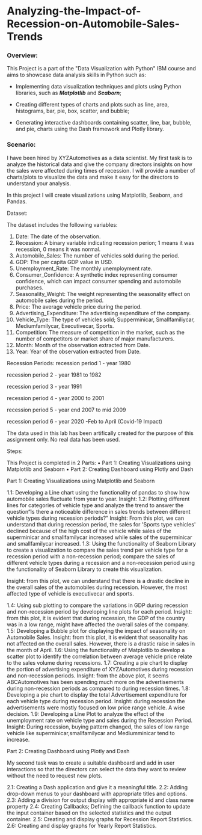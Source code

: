 # Analyzing-the-Impact-of-Recession-on-Automobile-Sales-Trends

### Overview:

This Project is a part of the "Data Visualization with Python" IBM course and aims to showcase data analysis skills in Python such as:

+ Implementing data visualization techniques and plots using Python libraries, such as **_Matplotlib_** and **_Seaborn_**;

+ Creating different types of charts and plots such as line, area, histograms, bar, pie, box, scatter, and bubble;

+ Generating interactive dashboards containing scatter, line, bar, bubble, and pie, charts using the Dash framework and Plotly library.

### Scenario:

I have been hired by XYZAutomotives as a data scientist. My first task is to analyze the historical data and give the company directors insights on how the sales were affected during times of recession. I will provide a number of charts/plots to visualize the data and make it easy for the directors to understand your analysis.

In this project I will create visualizations using Matplotlib, Seaborn, and Pandas.

Dataset:

The dataset includes the following variables:
1.	Date: The date of the observation.
2.	Recession: A binary variable indicating recession perion; 1 means it was recession, 0 means it was normal.
3.	Automobile_Sales: The number of vehicles sold during the period.
4.	GDP: The per capita GDP value in USD.
5.	Unemployment_Rate: The monthly unemployment rate.
6.	Consumer_Confidence: A synthetic index representing consumer confidence, which can impact consumer spending and automobile purchases.
7.	Seasonality_Weight: The weight representing the seasonality effect on automobile sales during the period.
8.	Price: The average vehicle price during the period.
9.	Advertising_Expenditure: The advertising expenditure of the company.
10.	Vehicle_Type: The type of vehicles sold; Supperminicar, Smallfamiliycar, Mediumfamilycar, Executivecar, Sports.
11.	Competition: The measure of competition in the market, such as the number of competitors or market share of major manufacturers.
12.	Month: Month of the observation extracted from Date.
13.	Year: Year of the observation extracted from Date.

Recession Periods:
recession period 1 - year 1980

recession period 2 - year 1981 to 1982

recession period 3 - year 1991

recession period 4 - year 2000 to 2001

recession period 5 - year end 2007 to mid 2009

recession period 6 - year 2020 -Feb to April (Covid-19 Impact)

The data used in this lab has been artifically created for the purpose of this assignment only. No real data has been used.

Steps:

This Project is completed in 2 Parts:
•	Part 1: Creating Visualizations using Matplotlib and Seaborn 
•	Part 2: Creating Dashboard using Plotly and Dash

Part 1: Creating Visualizations using Matplotlib and Seaborn 

1.1: Developing a Line chart using the functionality of pandas to show how automobile sales fluctuate from year to year.
Insight:
1.2: Plotting different lines for categories of vehicle type and analyze the trend to answer the question“Is there a noticeable difference in sales trends between different vehicle types during recession periods?”
Insight: From this plot, we can understand that during recession period, the sales for 'Sports type vehicles' declined because of the high cost of the vehicle while sales of the superminicar and smallfamilycar increased while sales of the superminicar and smallfamilycar increased.
1.3: Using the functionality of Seaborn Library to create a visualization to compare the sales trend per vehicle type for a recession period with a non-recession period; compare the sales of different vehicle types during a recession and a non-recession period using the functionality of Seaborn Library to create this visualization.

Insight: from this plot, we can understand that there is a drastic decline in the overall sales of the automobiles during recession. However, the most affected type of vehicle is executivecar and sports.

1.4: Using sub plotting to compare the variations in GDP during recession and non-recession period by developing line plots for each period.
Insight: from this plot, it is evident that during recession, the GDP of the country was in a low range, might have affected the overall sales of the company.
1.5: Developing a Bubble plot for displaying the impact of seasonality on Automobile Sales.
Insight: from this plot, it is evident that seasonality has not affected on the overall sales. However, there is a drastic raise in sales in the month of April.
1.6: Using the functionality of Matplotlib to develop a scatter plot to identify the correlation between average vehicle price relate to the sales volume during recessions.
1.7: Creating a pie chart to display the portion of advertising expenditure of XYZAutomotives during recession and non-recession periods.
Insight: from the above plot, it seems ABCAutomotives has been spending much more on the advertisements during non-recession periods as compared to during recession times.
1.8: Developing a pie chart to display the total Advertisement expenditure for each vehicle type during recession period.
Insight: during recession the advertisements were mostly focused on low price range vehicle. A wise decision.
1.9: Developing a Line Plot to analyze the effect of the unemployment rate on vehicle type and sales during the Recession Period.
Insight: During recession, buying pattern changed, the sales of low range vehicle like superminicar,smallfamilycar and Mediumminicar tend to increase.


Part 2: Creating Dashboard using Plotly and Dash

My second task was to create a suitable dashboard and add in user interactions so that the directors can select the data they want to review without the need to request new plots.

2.1: Creating a Dash application and give it a meaningful title.
2.2: Adding drop-down menus to your dashboard with appropriate titles and options.
2.3: Adding a division for output display with appropriate id and class name property
2.4: Creating Callbacks; Defining the callback function to update the input container based on the selected statistics and the output container.
2.5: Creating and display graphs for Recession Report Statistics.
2.6: Creating and display graphs for Yearly Report Statistics.
